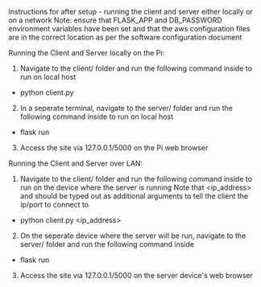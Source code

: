 Instructions for after setup - running the client and server either locally or on a network
Note: ensure that FLASK_APP and DB_PASSWORD environment variables have been set and that the aws configuration files are in the correct location as per the
software configuration document

Running the Client and Server locally on the Pi:
1) Navigate to the client/ folder and run the following command inside to run on local host
  * python client.py
2) In a seperate terminal, navigate to the server/ folder and run the following command inside to run on local host
  * flask run
3) Access the site via 127.0.0.1/5000 on the Pi web browser

Running the Client and Server over LAN:
1) Navigate to the client/ folder and run the following command inside to run on the device where the server is running
   Note that <ip_address> and <port> should be typed out as additional arguments to tell the client the ip/port to connect to
  * python client.py <ip_address> <port>
2) On the seperate device where the server will be run, navigate to the server/ folder and run the following command inside
  * flask run
3) Access the site via 127.0.0.1/5000 on the server device's web browser
